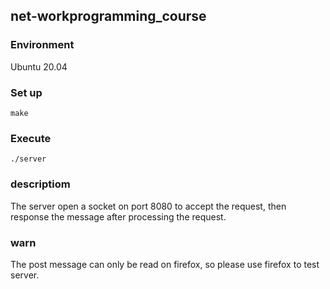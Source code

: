 ## net-workprogramming_course
### Environment
Ubuntu 20.04
### Set up
```
make
```
### Execute
```
./server
```
### descriptiom
The server open a socket on port 8080 to accept the request, then response the message after processing the request.
### warn 
The post message can only be read on firefox, so please use firefox to test server.
